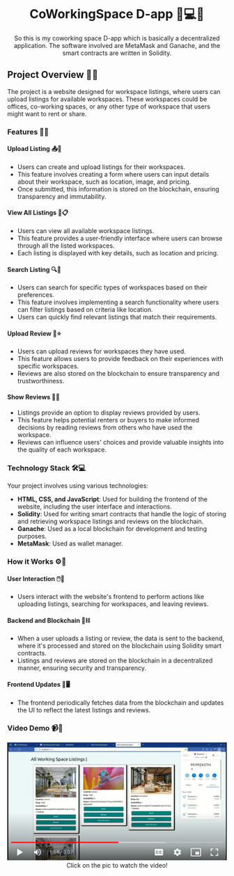 <!DOCTYPE html>
<html lang="en">
<head>
    <meta charset="UTF-8">
    <meta name="viewport" content="width=device-width, initial-scale=1.0">
</head>
<body>

<h1 align="center">CoWorkingSpace D-app 🏢💻🌐</h1>

<p align="center">
    So this is my coworking space D-app which is basically a decentralized application. The software involved are MetaMask and Ganache, and the smart contracts are written in Solidity.
</p>

<h2>Project Overview 📜✨</h2>
<p>
    The project is a website designed for workspace listings, where users can upload listings for available workspaces. These workspaces could be offices, co-working spaces, or any other type of workspace that users might want to rent or share.
</p>

<h3>Features 🚀🔧</h3>

<h4>Upload Listing 📤🏢</h4>
<ul>
    <li>Users can create and upload listings for their workspaces.</li>
    <li>This feature involves creating a form where users can input details about their workspace, such as location, image, and pricing.</li>
    <li>Once submitted, this information is stored on the blockchain, ensuring transparency and immutability.</li>
</ul>

<h4>View All Listings 👀📋</h4>
<ul>
    <li>Users can view all available workspace listings.</li>
    <li>This feature provides a user-friendly interface where users can browse through all the listed workspaces.</li>
    <li>Each listing is displayed with key details, such as location and pricing.</li>
</ul>

<h4>Search Listing 🔍📍</h4>
<ul>
    <li>Users can search for specific types of workspaces based on their preferences.</li>
    <li>This feature involves implementing a search functionality where users can filter listings based on criteria like location.</li>
    <li>Users can quickly find relevant listings that match their requirements.</li>
</ul>

<h4>Upload Review 📝⭐</h4>
<ul>
    <li>Users can upload reviews for workspaces they have used.</li>
    <li>This feature allows users to provide feedback on their experiences with specific workspaces.</li>
    <li>Reviews are also stored on the blockchain to ensure transparency and trustworthiness.</li>
</ul>

<h4>Show Reviews 📢📝</h4>
<ul>
    <li>Listings provide an option to display reviews provided by users.</li>
    <li>This feature helps potential renters or buyers to make informed decisions by reading reviews from others who have used the workspace.</li>
    <li>Reviews can influence users' choices and provide valuable insights into the quality of each workspace.</li>
</ul>

<h3>Technology Stack 🛠️💻</h3>
<p>Your project involves using various technologies:</p>
<ul>
    <li><strong>HTML, CSS, and JavaScript</strong>: Used for building the frontend of the website, including the user interface and interactions.</li>
    <li><strong>Solidity</strong>: Used for writing smart contracts that handle the logic of storing and retrieving workspace listings and reviews on the blockchain.</li>
    <li><strong>Ganache</strong>: Used as a local blockchain for development and testing purposes.</li>
    <li><strong>MetaMask</strong>: Used as wallet manager.</li>
</ul>

<h3>How it Works ⚙️🔗</h3>

<h4>User Interaction 🖱️💬</h4>
<ul>
    <li>Users interact with the website's frontend to perform actions like uploading listings, searching for workspaces, and leaving reviews.</li>
</ul>

<h4>Backend and Blockchain 💾⛓️</h4>
<ul>
    <li>When a user uploads a listing or review, the data is sent to the backend, where it's processed and stored on the blockchain using Solidity smart contracts.</li>
    <li>Listings and reviews are stored on the blockchain in a decentralized manner, ensuring security and transparency.</li>
</ul>

<h4>Frontend Updates 🔄🖥️</h4>
<ul>
    <li>The frontend periodically fetches data from the blockchain and updates the UI to reflect the latest listings and reviews.</li>
</ul>
<h3>Video Demo 📹🎥</h3>
<p align="center">
  <a href="https://youtu.be/sGOXX9iZYFM">
    <img src="./thumbnailll.png" alt="Watch the video" width="600">
  </a>
<br>Click on the pic to watch the video!

</p>
